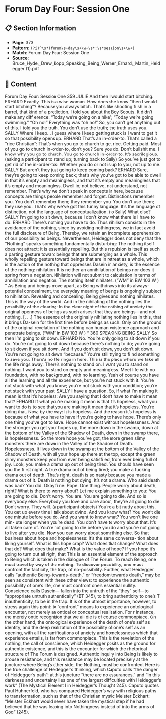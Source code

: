 # Forum Day Four: Session One

## 📋 Section Information

- **Page**: 373
- **Pattern**: `(?i)^\s*(forum\s+day\s+\w+\s*:\s*session\s+\w+)`
- **Match**: Forum Day Four: Session One
- **Source**: Bruce_Hyde,_Drew_Kopp_Speaking_Being_Werner_Erhard,_Martin_Heidegger (1).pdf

## 📄 Content

Forum Day Four: Session One
359
JULIE
And then I would start bitching.
ERHARD
Exactly. This is a wise woman. How does she know “then I would start bitching”? Because you
always bitch. That’s like shooting fi sh in a barrel, that kind of a prediction. I told you about the
Boy Scouts. It didn’t make any diff erence: “Today we’re going on a hike”; “Today we’re going
swimming.” “Oh no!” Everything was “oh no!” So, you can’t get anything out of this. I told you
the truth. You don’t use the truth; the truth uses you.
SALLY
Where I keep... I guess where I keep getting stuck is I want to get it so that possibility opens up.
ERHARD
That’s an in-order-to. That’s called a “rice Christian”: That’s when you go to church to get rice.
Getting paid. Most of you go to church in-order-to, don’t you? Sure you do. Don’t bullshit me. I
know why you go to church. You go to church in-order-to. It’s sacrilegious.
(asking a participant to stand up; turning back to Sally)
So you’ve just got to get rid of the in-order-tos: Whether you do or not is up to you, not up to me.
SALLY
But aren’t they just going to keep coming back?
ERHARD
Sure, they’re going to keep coming back; that’s why you’ve got to be able to dwell in that it’s
empty and meaningless, and that it’s empty and meaningless that it’s empty and meaningless.
Dwell in; not believe, not understand, not remember. That’s why we don’t speak in concepts in
here, because concepts are things people remember and forget. Distinctions remember you. You
don’t remember them; they remember you. You don’t use them; they use you. That’s why we’ve
got this funny language. It’s the language of distinction, not the language of conceptualization.
(to Sally)
What else?
SALLY
I’m going to sit down, because I don’t know what there is I have to do.
ERHARD
There’s nothing you have to do.
Thus nihilism consists in the avoidance of the nothing, since by
avoiding nothingness, we in fact avoid the full disclosure of Being.
Thereby, we retain an incomplete apprehension of our possibility
as beings. Nevertheless, Heidegger does not deny that the “Nothing”
speaks something fundamentally disturbing:
The nothing itself does not attract; it is
essentially repelling. But this repulsion is
itself as such a parting gesture toward beings
that are submerging as a whole. This wholly
repelling gesture toward beings that are in
retreat as a whole, which is the action of the
nothing that oppresses Dasein in anxiety, is the
essence of the nothing: nihilation. It is neither
an annihilation of beings nor does it spring
from a negation. Nihilation will not submit
to calculation in terms of annihilation and
negation. The nothing itself nihilates. (“WM” in
BW 103
W
)
“
As Being and beings move apart, as Being withdraws into its
always-potential concealment, the everyday meaning of beings is
ongoingly subject to nihilation. Revealing and concealing, Being
gives and nothing nihilates. This is the way of the world. And in
the nihilating of the nothing lies the possibility of the clearing:
In the clear night of the nothing of anxiety the
original openness of beings as such arises: that
they are beings—and not nothing.  [. . .] The
essence of the originally nihilating nothing
lies in this, that it brings Da-sein for the first
time before beings as such. Only on the ground
of the original revelation of the nothing can
human existence approach and penetrate
beings. (“WM” in BW 103
W
)
“
360
SPEAKING BEING
SALLY
So then I’m going to sit down.
ERHARD
No. You’re only going to sit down if you do. You’re not going to sit down because there’s nothing
to do; you’re going to sit down if you sit down. And if you don’t sit down, you don’t sit down.
You’re not going to sit down “because.” You’re still trying to fi nd something to save you. There’s
no life rings in here. This is the place where we take all the life rings away. There’s nothing to
stand on. I want you to stand on nothing. I want you to stand on empty and meaningless. Meet
life with no foundation, with no background, with no learning. Yeah of course you have all the
learning and all the experience, but you’re not stuck with it. You’re not stuck with what you
know; you’re not stuck with your condition; you’re not stuck with your past.
SALLY
I have a question. So, if what I’m making it mean is that it’s hopeless: Are you saying that I
don’t have to make it mean that?
ERHARD
If what you’re making it mean is that it’s hopeless, what you want to do is to see that you are
making it mean that it’s hopeless. You’re doing that. Now, by the way: It is hopeless. And the
reason it’s hopeless is because of what you have to have if you’re going to have hope. There’s
only one thing you’ve got to have. Hope cannot exist without hopelessness. And the stronger
you get your hopes up, the more down in the swamp, down at the bottom of the Valley of the
Shadow of Death, down in the swamp there, is hopelessness. So the more hope you’ve got, the
more green slimy monsters there are down in the Valley of the Shadow of Death. Hopelessness.
It lives down in the swamp at the bottom of the Valley of the Shadow of Death, with all your
hope up there at the top, except the green slimy monsters keep you from ever being satisfi ed,
from ever being full of joy. Look, you make a drama up out of being tired. You should have seen
you the fi rst night. A true drama out of being tired; you make a fucking drama out of death.
That’s right, death is so nasty because you made a drama out of it. Death is nothing but dying.
It’s not a drama. Who said death was bad? You did. Okay fi ne: Pope. One thing. People worry
about death, right? What is there to worry about? Let me explain something to you: You are
going to die. Don’t worry. You are. You are going to die. And so is everybody else. Everybody
you love and care about, they’re all going to die. Don’t worry. They will.
(a participant objects)
You’re a bit nutty about this. You get up every time I talk about dying. And you know what?
You won’t die one minute before you do. And you want to know what? You won’t live one min-
ute longer when you’re dead. You don’t have to worry about that. It’s all taken care of. You’re
not going to die before you do and you’re not going to live after you die. Now you can worry
about something else. So that business about hope and hopelessness: It’s the same conversa-
tion about liking yourself. What is this hope crap? What does that change? What does that do?
What does that make? What is the value of hope? If you hope it’s going to turn out all right, that
This is an essential element of the approach to Being which is
taken in the dialogue of The Forum. To reach Being, one must
travel by way of the nothing. To discover possibility, one must
confront the facticity, the trap, of no-possibility. Further, what
Heidegger calls “authentic Being-towards-death,” or “freedom
towards death,” may be seen as consistent with these other
views: to experience the authentic possibility of one’s life, one
must confront one’s essential nullity. Conscience calls Dasein—
fallen into the untruth of the “they” self—to “appropriate
untruth authentically” (BT 345), to bring authenticity to one’s
T
inauthenticity, to be in the trap.
It is of the utmost importance, however, to stress again
this point: to “confront” means to experience an ontological
encounter, not merely an ontical or conceptual realization. For
r
instance, the merely ontic recognition that we all die is of course
commonplace. On the other hand, the ontological experience of
the death of one’s self as identity, and the deep realization of the
possibility of one’s self as an opening, with all the ramifications
of anxiety and homelessness which that experience entails, is far
from commonplace. This is the revelation of the nothing, the call
of conscience, which Heidegger posits as the ground for authentic
existence, and this is the encounter for which the rhetorical
structure of The Forum is designed.
Authentic inquiry into Being is likely to arouse resistance,
and this resistance may be located precisely at the juncture
where Being’s other side, the Nothing, must be confronted. Here
is the true challenge of Heidegger’s thinking, which Caputo calls
“the danger of Heidegger’s path”: at this juncture “there are no
assurances,” and “in this darkness and uncertainty lies one of the
largest difficulties with Heidegger’s work” (The Mystical Element
l
in Heidegger’s Thought 245). Caputo quotes Paul Huhnerfeld,
who has compared Heidegger’s way with religious paths to
transformation, such as that of the Christian mystic Meister
Eckhart: “Meister Eckhart would never have taken the mystical
step if he had believed that he was leaping into Nothingness
instead of into the arms of God” (245).